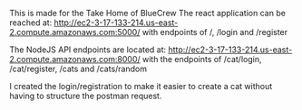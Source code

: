 This is made for the Take Home of BlueCrew
The react application can be reached at:
http://ec2-3-17-133-214.us-east-2.compute.amazonaws.com:5000/
with endpoints of /, /login and /register

The NodeJS API endpoints are located at:
http://ec2-3-17-133-214.us-east-2.compute.amazonaws.com:8000/
with the endpoints of /cat/login, /cat/register, /cats and /cats/random

I created the login/registration to make it easier to create a cat without having to structure the postman request.
